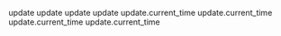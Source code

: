 update
update
update
update
update.current_time
update.current_time
update.current_time
update.current_time
